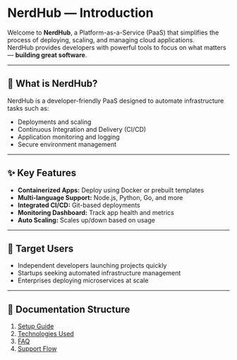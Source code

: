 # NerdHub — Introduction

Welcome to **NerdHub**, a Platform-as-a-Service (PaaS) that simplifies the process of deploying, scaling, and managing cloud applications.  
NerdHub provides developers with powerful tools to focus on what matters — **building great software**.

---

## 🚀 What is NerdHub?

NerdHub is a developer-friendly PaaS designed to automate infrastructure tasks such as:
- Deployments and scaling
- Continuous Integration and Delivery (CI/CD)
- Application monitoring and logging
- Secure environment management

---

## ✨ Key Features

- **Containerized Apps:** Deploy using Docker or prebuilt templates  
- **Multi-language Support:** Node.js, Python, Go, and more  
- **Integrated CI/CD:** Git-based deployments  
- **Monitoring Dashboard:** Track app health and metrics  
- **Auto Scaling:** Scales up/down based on usage  

---

## 🧠 Target Users

- Independent developers launching projects quickly  
- Startups seeking automated infrastructure management  
- Enterprises deploying microservices at scale  

---

## 📄 Documentation Structure

1. [Setup Guide](./02-setup.md)  
2. [Technologies Used](./03-technologies.md)  
3. [FAQ](./04-faq.md)  
4. [Support Flow](./05-support.md)
